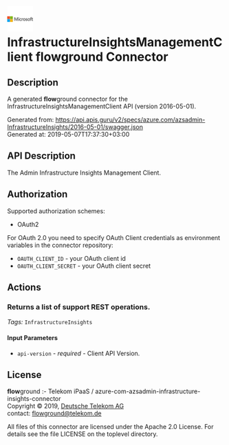 # ![LOGO](logo.png) InfrastructureInsightsManagementClient **flow**ground Connector

## Description

A generated **flow**ground connector for the InfrastructureInsightsManagementClient API (version 2016-05-01).

Generated from: https://api.apis.guru/v2/specs/azure.com/azsadmin-InfrastructureInsights/2016-05-01/swagger.json<br/>
Generated at: 2019-05-07T17:37:30+03:00

## API Description

The Admin Infrastructure Insights Management Client.

## Authorization

Supported authorization schemes:
- OAuth2

For OAuth 2.0 you need to specify OAuth Client credentials as environment variables in the connector repository:
* `OAUTH_CLIENT_ID` - your OAuth client id
* `OAUTH_CLIENT_SECRET` - your OAuth client secret

## Actions

### Returns a list of support REST operations.

*Tags:* `InfrastructureInsights`

#### Input Parameters
* `api-version` - _required_ - Client API Version.

## License

**flow**ground :- Telekom iPaaS / azure-com-azsadmin-infrastructure-insights-connector<br/>
Copyright © 2019, [Deutsche Telekom AG](https://www.telekom.de)<br/>
contact: flowground@telekom.de

All files of this connector are licensed under the Apache 2.0 License. For details
see the file LICENSE on the toplevel directory.
